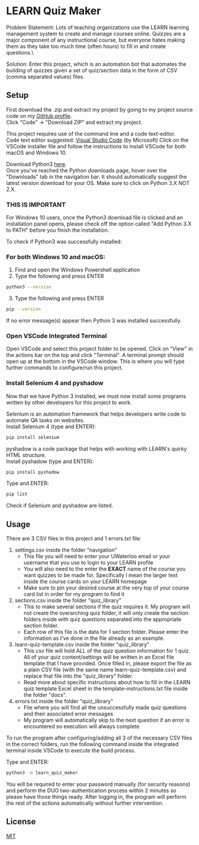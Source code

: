 # LEARN Quiz Maker
Problem Statement: Lots of teaching organizations use the LEARN learning management system to create and manage courses online. Quizzes are a major component of any instructional course, but everyone hates making them as they take too much time (often hours) to fill in and create questions.\

Solution: Enter this project, which is an automation bot that automates the building of quizzes given a set of quiz/section data in the form of CSV (comma separated values) files.

## Setup
First download the .zip and extract my project by going to my project source code on my [GitHub profile](https://github.com/lekangwang/learn-quiz-maker).\
Click "Code" -> "Download ZIP" and extract my project.

This project requires use of the command line and a code text-editor.\
Code text editor suggested: [Visual Studio Code](https://code.visualstudio.com/docs/setup/setup-overview) (by Microsoft)
Click on the VSCode installer file and follow the instructions to install VSCode for both macOS and Windows 10. 

Download Python3 [here](https://www.python.org/downloads/).\
Once you've reached the Python downloads page, hover over the "Downloads" tab in the navigation bar. It should automatically suggest the latest version download for your OS. Make sure to click on Python 3.X NOT 2.X.

### THIS IS IMPORTANT
For Windows 10 users, once the Python3 download file is clicked and an installation panel opens, please check off the option called "Add Python 3.X to PATH" before you finish the installation. 

To check if Python3 was successfully installed: 

### For both Windows 10 and macOS:
1. Find and open the Windows Powershell application
2. Type the following and press ENTER
```bash 
python3 --version
```

3. Type the following and press ENTER
```bash
pip --version
```
If no error message(s) appear then Python 3 was installed successfully.

### Open VSCode Integrated Terminal
Open VSCode and select this project folder to be opened. Click on "View" in the actions bar on the top and click "Terminal". A terminal prompt should open up at the bottom in the VSCode window. This is where you will type further commands to configure/run this project.

### Install Selenium 4 and pyshadow
Now that we have Python 3 installed, we must now install some programs written by other developers for this project to work.

Selenium is an automation framework that helps developers write code to automate QA tasks on websites. \
Install Selenium 4 (type and ENTER):
```bash
pip install selenium
```

pyshadow is a code package that helps with working with LEARN's quirky HTML structure. \
Install pyshadow (type and ENTER):
```bash
pip install pyshadow
```

Type and ENTER:
```bash 
pip list
```
Check if Selenium and pyshadow are listed. 

## Usage
There are 3 CSV files in this project and 1 errors.txt file:
1. settings.csv inside the folder "navigation"
    - This file you will need to enter your UWaterloo email or your username that you use to login to your LEARN profile
    - You will also need to the enter the **EXACT** name of the course you want quizzes to be made for. Specifically I mean the larger text inside the course cards on your LEARN homepage
    - Make sure to pin your desired course at the very top of your course card list in order for my program to find it
2. sections.csv inside the folder "quiz_library"
    - This to make several sections if the quiz requires it. My program will not create the overarching quiz folder, it will only create the section folders inside with quiz questions separated into the appropriate section folder. 
    - Each row of this file is the data for 1 section folder. Please enter the information as I've done in the file already as an example.
3. learn-quiz-template.csv inside the folder "quiz_library"
    - This csv file will hold ALL of the quiz question information for 1 quiz. All of your quiz content/settings will be written in an Excel file template that I have provided. Once filled in, please export the file as a plain CSV file (with the same name learn-quiz-template.csv) and replace that file into the "quiz_library" folder.
    - Read more about specific instructions about how to fill in the LEARN quiz template Excel sheet in the template-instructions.txt file inside the folder "docs". 
3. errors.txt inside the folder "quiz_library"
    - File where you will find all the unsuccessfully made quiz questions and their associated error messages
    - My program will automatically skip to the next question if an error is encountered so execution will always complete

To run the program after configuring/adding all 3 of the necessary CSV files in the correct folders, run the following command inside the integrated terminal inside VSCode to execute the build process. 

Type and ENTER:
```bash
python3 -m learn_quiz_maker
```

You will be required to enter your password manually (for security reasons) and perform the DUO two-authentication process within 2 minutes so please have those things ready. After logging in, the program will perform the rest of the actions automatically without further intervention. 

## License
[MIT](https://choosealicense.com/licenses/mit/)